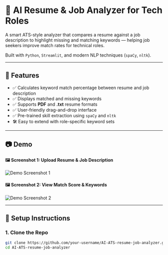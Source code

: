 # 🧠 AI Resume & Job Analyzer for Tech Roles

A smart ATS-style analyzer that compares a resume against a job description to highlight missing and matching keywords — helping job seekers improve match rates for technical roles.

Built with `Python`, `Streamlit`, and modern NLP techniques (`spaCy`, `nltk`).

---

## 🚀 Features

- ✅ Calculates keyword match percentage between resume and job description
- ✅ Displays matched and missing keywords
- ✅ Supports **PDF** and **.txt** resume formats
- ✅ User-friendly drag-and-drop interface
- ✅ Pre-trained skill extraction using `spaCy` and `nltk`
- 🛠️ Easy to extend with role-specific keyword sets

---

## 📷 Demo

#### 🖼 Screenshot 1: Upload Resume & Job Description

![Demo Screenshot 1](https://github.com/user-attachments/assets/4a977104-b697-43bc-aa1b-4e2d4d334f5d)

#### 🖼 Screenshot 2: View Match Score & Keywords

![Demo Screenshot 2](https://github.com/user-attachments/assets/41a398fc-c997-408f-abee-b32de4a5d561)

---

## 🔧 Setup Instructions

### 1. Clone the Repo

```bash
git clone https://github.com/your-username/AI-ATS-resume-job-analyzer.git
cd AI-ATS-resume-job-analyzer
